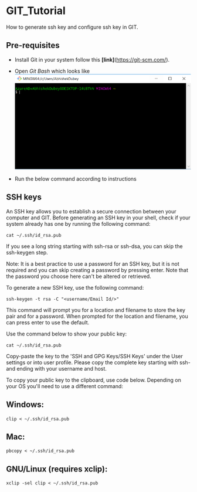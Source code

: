 # GIT_Tutorial

How to generate ssh key and configure ssh key in GIT.

## **Pre-requisites**

* Install Git in your system follow this **[link]**(https://git-scm.com/).
* Open *Git Bash* which looks like 
	![Git Bash](https://github.com/abhishekkdubey/GIT_Tutorial/blob/master/git_bash.PNG)

* Run the below command according to instructions


## **SSH keys**

An SSH key allows you to establish a secure connection between your computer and GIT. Before generating an SSH key in your shell, check if your system already has one by running the following command:

```
cat ~/.ssh/id_rsa.pub
```


If you see a long string starting with ssh-rsa or ssh-dsa, you can skip the ssh-keygen step.

Note: It is a best practice to use a password for an SSH key, but it is not required and you can skip creating a password by pressing enter. Note that the password you choose here can't be altered or retrieved.

To generate a new SSH key, use the following command:

```
ssh-keygen -t rsa -C "<username/Email Id/>"
```

This command will prompt you for a location and filename to store the key pair and for a password. When prompted for the location and filename, you can press enter to use the default.

Use the command below to show your public key:

```
cat ~/.ssh/id_rsa.pub
```

Copy-paste the key to the 'SSH and GPG Keys/SSH Keys' under the User settings or into user profile. Please copy the complete key starting with ssh- and ending with your username and host.

To copy your public key to the clipboard, use code below. Depending on your OS you'll need to use a different command:

## **Windows:**

```
clip < ~/.ssh/id_rsa.pub
```

## **Mac:**

```
pbcopy < ~/.ssh/id_rsa.pub
```

## **GNU/Linux (requires xclip):**

```
xclip -sel clip < ~/.ssh/id_rsa.pub
```

